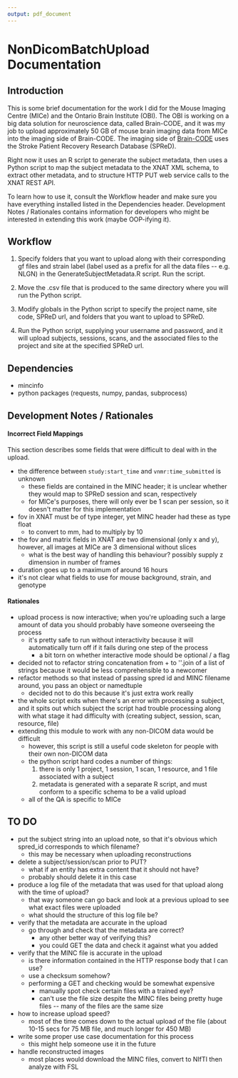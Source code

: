 ```yaml
---
output: pdf_document
---
```

# NonDicomBatchUpload Documentation

## Introduction

This is some brief documentation for the work I did for the Mouse Imaging Centre (MICe) and the Ontario Brain Institute (OBI).  The OBI is working on a big data solution for neuroscience data, called Brain-CODE, and it was my job to upload approximately 50 GB of mouse brain imaging data from MICe into the imaging side of Brain-CODE.  The imaging side of [Brain-CODE][1] uses the Stroke Patient Recovery Research Database (SPReD).

Right now it uses an R script to generate the subject metadata, then uses a Python script to map the subject metadata to the XNAT XML schema, to extract other metadata, and to structure HTTP PUT web service calls to the XNAT REST API. 

To learn how to use it, consult the Workflow header and make sure you have everything installed listed in the Dependencies header.  Development Notes / Rationales contains information for developers who might be interested in extending this work (maybe OOP-ifying it).

## Workflow

1. Specify folders that you want to upload along with their corresponding gf files and strain label (label used as a prefix for all the data files -- e.g. NLGN) in the GenerateSubjectMetadata.R script.  Run the script.

2. Move the .csv file that is produced to the same directory where you will run the Python script.

3. Modify globals in the Python script to specify the project name, site code, SPReD url, and folders that you want to upload to SPReD.

4. Run the Python script, supplying your username and password, and it will upload subjects, sessions, scans, and the associated files to the project and site at the specified SPReD url.

## Dependencies

- mincinfo
- python packages (requests, numpy, pandas, subprocess)

## Development Notes / Rationales

#### Incorrect Field Mappings

This section describes some fields that were difficult to deal with in the upload.

- the difference between `study:start_time` and `vnmr:time_submitted` is unknown
	- these fields are contained in the MINC header; it is unclear whether they would map to SPReD session and scan, respectively
	- for MICe's purposes, there will only ever be 1 scan per session, so it doesn't matter for this implementation
- fov in XNAT must be of type integer, yet MINC header had these as type float
	- to convert to mm, had to multiply by 10
- the fov and matrix fields in XNAT are two dimensional (only x and y), however, all images at MICe are 3 dimensional without slices
	- what is the best way of handling this behaviour?  possibly supply z dimension in number of frames
- duration goes up to a maximum of around 16 hours
- it's not clear what fields to use for mouse background, strain, and genotype

#### Rationales

- upload process is now interactive; when you're uploading such a large amount of data you should probably have someone overseeing the process
  - it's pretty safe to run without interactivity because it will automatically turn off if it fails during one step of the process
	- a bit torn on whether interactive mode should be optional / a flag
- decided not to refactor string concatenation from + to ''.join of a list of strings because it would be less comprehensible to a newcomer
- refactor methods so that instead of passing spred id and MINC filename around, you pass an object or namedtuple
  - decided not to do this because it's just extra work really
- the whole script exits when there's an error with processing a subject, and it spits out which subject the script had trouble processing along with what stage it had difficulty with (creating subject, session, scan, resource, file)
- extending this module to work with any non-DICOM data would be difficult
	- however, this script is still a useful code skeleton for people with their own non-DICOM data
	- the python script hard codes a number of things:
		1. there is only 1 project, 1 session, 1 scan, 1 resource, and 1 file associated with a subject
		2. metadata is generated with a separate R script, and must conform to a specific schema to be a valid upload
	- all of the QA is specific to MICe

## TO DO

- put the subject string into an upload note, so that it's obvious which spred_id corresponds to which filename?
  - this may be necessary when uploading reconstructions
- delete a subject/session/scan prior to PUT?
	- what if an entity has extra content that it should not have?
    - probably should delete it in this case
- produce a log file of the metadata that was used for that upload along with the time of upload?
	- that way someone can go back and look at a previous upload to see what exact files were uploaded
  - what should the structure of this log file be?
- verify that the metadata are accurate in the upload
  - go through and check that the metadata are correct?
	- any other better way of verifying this?
    - you could GET the data and check it against what you added 
- verify that the MINC file is accurate in the upload 
	- is there information contained in the HTTP response body that I can use?
	- use a checksum somehow?
  - performing a GET and checking would be somewhat expensive
	- manually spot check certain files with a trained eye?
	- can't use the file size despite the MINC files being pretty huge files -- many of the files are the same size
- how to increase upload speed?
	- most of the time comes down to the actual upload of the file (about 10-15 secs for 75 MB file, and much longer for 450 MB)
- write some proper use case documentation for this process
  - this might help someone use it in the future
- handle reconstructed images
	- most places would download the MINC files, convert to NIfTI then analyze with FSL

<!---
References
-->
[1]: https://braincode.ca/